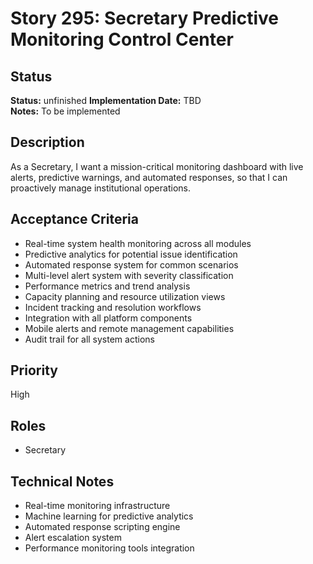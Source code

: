 # Story 295: Secretary Predictive Monitoring Control Center

## Status
**Status:** unfinished
**Implementation Date:** TBD  
**Notes:** To be implemented

## Description
As a Secretary, I want a mission-critical monitoring dashboard with live alerts, predictive warnings, and automated responses, so that I can proactively manage institutional operations.

## Acceptance Criteria
- Real-time system health monitoring across all modules
- Predictive analytics for potential issue identification
- Automated response system for common scenarios
- Multi-level alert system with severity classification
- Performance metrics and trend analysis
- Capacity planning and resource utilization views
- Incident tracking and resolution workflows
- Integration with all platform components
- Mobile alerts and remote management capabilities
- Audit trail for all system actions

## Priority
High

## Roles
- Secretary

## Technical Notes
- Real-time monitoring infrastructure
- Machine learning for predictive analytics
- Automated response scripting engine
- Alert escalation system
- Performance monitoring tools integration
